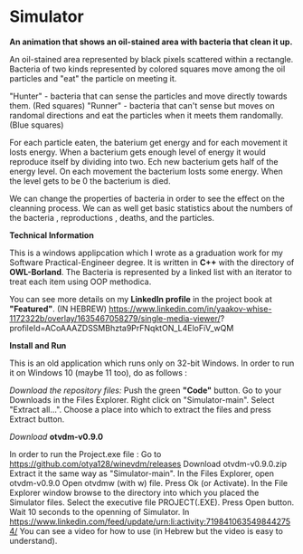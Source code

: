 # Simulator
**An animation that shows an oil-stained area with bacteria that clean it up.**

An oil-stained area represented by black pixels scattered within a rectangle.
Bacteria of two kinds represented by colored squares move among the oil particles and "eat" the particle on meeting it.

"Hunter" - bacteria that can sense the particles and move directly towards them. (Red squares)
"Runner" - bacteria that can't sense but moves on randomal directions and eat the particles when it meets them randomally. (Blue squares)

For each particle eaten, the baterium get energy and for each movement it losts energy.
When a bacterium gets enough level of energy it would reproduce itself by dividing into two. Ech new bacterium gets half of the energy level.
On each movement the bacterium losts some energy.  When the level gets to be 0 the bacterium is died.

We can change the properties of bacteria in order to see the effect on the cleanning process.  We can as well get basic statistics
about the numbers of the bacteria , reproductions , deaths, and the particles.

**Technical Information**

This is a windows applipcation which I wrote as a graduation work for my Software Practical-Engineer degree.
It is written in **C++** with the directory of **OWL-Borland**.
The Bacteria is represented by a linked list with an iterator to treat each item using OOP methodica.

You can see more details on my **LinkedIn profile** in the project book at **"Featured"**. (IN HEBREW)
https://www.linkedin.com/in/yaakov-whise-1172322b/overlay/1635467058279/single-media-viewer/?
profileId=ACoAAAZDSSMBhzta9PrFNqktON_L4EloFiV_wQM

**Install and Run**

This is an old application which runs only on 32-bit Windows.
In order to run it on Windows 10 (maybe 11 too), do as follows :

*Download the repository files:*
Push the green **"Code"** button.
Go to your Downloads in the Files Explorer.
Right click on "Simulator-main".
Select "Extract all...".
Choose a place into which to extract the files and press Extract button.

*Download* **otvdm-v0.9.0** 

In order to run the Project.exe file :
Go to https://github.com/otya128/winevdm/releases
Download otvdm-v0.9.0.zip
Extract it the same way as "Simulator-main".
In the Files Explorer, open otvdm-v0.9.0
Open otvdmw (with w) file.
Press Ok (or Activate).
In the File Explorer window browse to the directory into which you placed the Simulator files.
Select the executive file PROJECT(.EXE).
Press Open button.
Wait 10 seconds to the openning of Simulator.
In https://www.linkedin.com/feed/update/urn:li:activity:7198410635498442754/ You can see a video for how to use (in Hebrew but the 
video is easy to understand).
